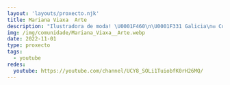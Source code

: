 ```yaml
---
layout: 'layouts/proxecto.njk'
title: Mariana Viaxa  Arte
description: "Ilustradora de moda! \U0001F460\n\U0001F331 Galicia\n✉ Contato: marianaluque.illustration@gmail.com"
img: /img/comunidade/Mariana_Viaxa__Arte.webp
date: 2022-11-01
type: proxecto
tags:
  - youtube
redes:
  youtube: https://youtube.com/channel/UCY8_SOLi1TuiobfK0rH26MQ/
---
```

